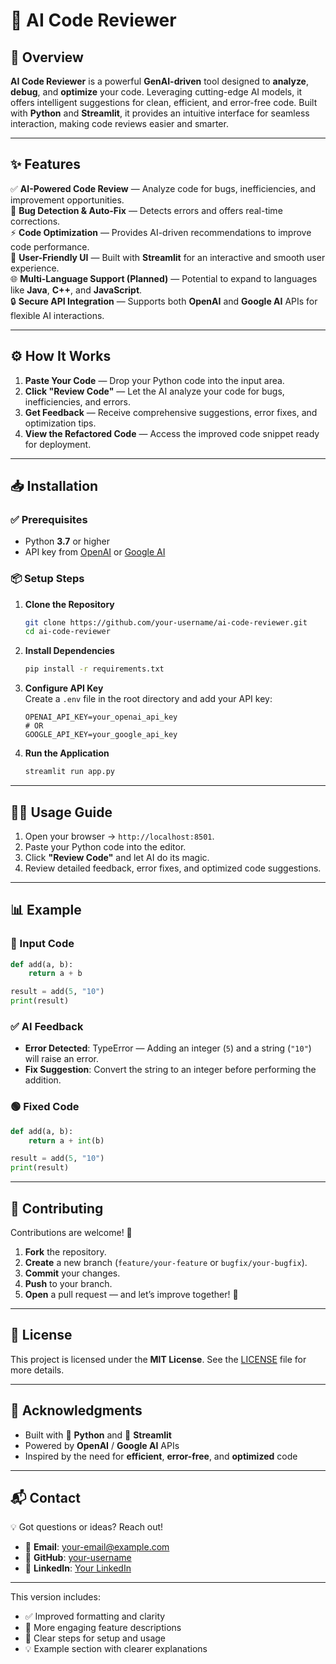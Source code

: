 # 🚀 **AI Code Reviewer**  

## 📌 **Overview**  
**AI Code Reviewer** is a powerful **GenAI-driven** tool designed to **analyze**, **debug**, and **optimize** your code. Leveraging cutting-edge AI models, it offers intelligent suggestions for clean, efficient, and error-free code. Built with **Python** and **Streamlit**, it provides an intuitive interface for seamless interaction, making code reviews easier and smarter.  

---

## ✨ **Features**  
✅ **AI-Powered Code Review** — Analyze code for bugs, inefficiencies, and improvement opportunities.  
🐞 **Bug Detection & Auto-Fix** — Detects errors and offers real-time corrections.  
⚡ **Code Optimization** — Provides AI-driven recommendations to improve code performance.  
🎨 **User-Friendly UI** — Built with **Streamlit** for an interactive and smooth user experience.  
🌐 **Multi-Language Support (Planned)** — Potential to expand to languages like **Java**, **C++**, and **JavaScript**.  
🔒 **Secure API Integration** — Supports both **OpenAI** and **Google AI** APIs for flexible AI interactions.  

---

## ⚙️ **How It Works**  
1. **Paste Your Code** — Drop your Python code into the input area.  
2. **Click "Review Code"** — Let the AI analyze your code for bugs, inefficiencies, and errors.  
3. **Get Feedback** — Receive comprehensive suggestions, error fixes, and optimization tips.  
4. **View the Refactored Code** — Access the improved code snippet ready for deployment.  

---

## 📥 **Installation**  

### ✅ **Prerequisites**  
- Python **3.7** or higher  
- API key from [OpenAI](https://platform.openai.com/) or [Google AI](https://developers.google.com/ai)  

### 📦 **Setup Steps**  
1. **Clone the Repository**  
   ```bash
   git clone https://github.com/your-username/ai-code-reviewer.git
   cd ai-code-reviewer
   ```  

2. **Install Dependencies**  
   ```bash
   pip install -r requirements.txt
   ```  

3. **Configure API Key**  
   Create a `.env` file in the root directory and add your API key:  
   ```env
   OPENAI_API_KEY=your_openai_api_key
   # OR
   GOOGLE_API_KEY=your_google_api_key
   ```  

4. **Run the Application**  
   ```bash
   streamlit run app.py
   ```  

---

## 🧑‍💻 **Usage Guide**  
1. Open your browser → `http://localhost:8501`.  
2. Paste your Python code into the editor.  
3. Click **"Review Code"** and let AI do its magic.  
4. Review detailed feedback, error fixes, and optimized code suggestions.  

---

## 📊 **Example**  

### **🔴 Input Code**  
```python
def add(a, b):
    return a + b

result = add(5, "10")
print(result)
```  

### **✅ AI Feedback**  
- **Error Detected**: TypeError — Adding an integer (`5`) and a string (`"10"`) will raise an error.  
- **Fix Suggestion**: Convert the string to an integer before performing the addition.  

### **🟢 Fixed Code**  
```python
def add(a, b):
    return a + int(b)

result = add(5, "10")
print(result)
```  

---

## 🤝 **Contributing**  
Contributions are welcome! 🚀  

1. **Fork** the repository.  
2. **Create** a new branch (`feature/your-feature` or `bugfix/your-bugfix`).  
3. **Commit** your changes.  
4. **Push** to your branch.  
5. **Open** a pull request — and let’s improve together! 🎉  

---

## 📄 **License**  
This project is licensed under the **MIT License**. See the [LICENSE](LICENSE) file for more details.  

---

## 💖 **Acknowledgments**  
- Built with 🐍 **Python** and 💫 **Streamlit**  
- Powered by **OpenAI** / **Google AI** APIs  
- Inspired by the need for **efficient**, **error-free**, and **optimized** code  

---

## 📬 **Contact**  
💡 Got questions or ideas? Reach out!  
- 📧 **Email**: your-email@example.com  
- 🐙 **GitHub**: [your-username](https://github.com/your-username)  
- 💼 **LinkedIn**: [Your LinkedIn](#)  

---

This version includes:  
- ✅ Improved formatting and clarity  
- 🚀 More engaging feature descriptions  
- 🔄 Clear steps for setup and usage  
- 💡 Example section with clearer explanations  
